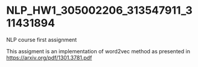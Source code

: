 # NLP_HW1_305002206_313547911_311431894
NLP course first assignment

This assigment is an implementation of word2vec method as presented in https://arxiv.org/pdf/1301.3781.pdf
